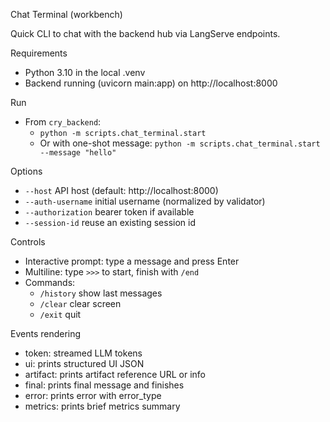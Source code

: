 Chat Terminal (workbench)

Quick CLI to chat with the backend hub via LangServe endpoints.

Requirements
- Python 3.10 in the local .venv
- Backend running (uvicorn main:app) on http://localhost:8000

Run
- From `cry_backend`:
  - `python -m scripts.chat_terminal.start`
  - Or with one-shot message: `python -m scripts.chat_terminal.start --message "hello"`

Options
- `--host` API host (default: http://localhost:8000)
- `--auth-username` initial username (normalized by validator)
- `--authorization` bearer token if available
- `--session-id` reuse an existing session id

Controls
- Interactive prompt: type a message and press Enter
- Multiline: type `>>>` to start, finish with `/end`
- Commands:
  - `/history` show last messages
  - `/clear` clear screen
  - `/exit` quit

Events rendering
- token: streamed LLM tokens
- ui: prints structured UI JSON
- artifact: prints artifact reference URL or info
- final: prints final message and finishes
- error: prints error with error_type
- metrics: prints brief metrics summary

